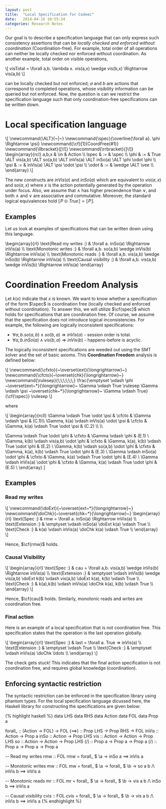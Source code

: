 ```yaml
---
layout: post
title:  "Local Specification for Codeec"
date:   2014-04-16 10:55:24
categories: Research Notes
---
```


Our goal is to describe a specification language that can only express such
consistency assertions that can be *locally checked and enforced without
coordination* (Coordination-free). For example, total order of all operations
can neither be locally checked nor enforced without coordination. As another
example, total order on visible operations,

<div>
\[
visTotal = \forall a,b. \lambda x. vis(a,x) \wedge vis(b,x) \Rightarrow vis(a,b)
\]
</div>

can be locally checked but not enforced; $a$ and $b$ are actions that
correspond to completed operations, whose visibility information can be queried
but not enforced. Now, the question is can we restrict the specification
language such that only coordination-free specifications can be written down.

# Local specification language

<div>
\[
\newcommand{\ALT}{~|~}
\newcommand{\spec}{\overline{\forall a}. \phi \Rightarrow \psi}
\newcommand{\cf}[1]{CoordFree(#1)}
\newcommand{\llbracket}{[\![}
\newcommand{\rrbracket}{]\!]}
\begin{array}{rcl}
a,b,x  & \in & Action \\
lspec  & :=  &  \spec \\
\phi   & :=  & True \ALT vis(a,b) \ALT so(a,b) \ALT inVis(a) \ALT inSo(a) \ALT \phi \odot \phi \\
\psi   & :=  & inVis(a) \ALT \psi \odot \psi \\
\odot  & :=  & \wedge \ALT \vee \\
\end{array}
\]
</div>

The new constructs are $inVis(a)$ and $inSo(a)$ which are equivalent to
$vis(a,x)$ and $so(a,x)$ where $x$ is the action potentially generated by the
operation under focus. Also, we assume that $\wedge$ has higher precendence
than $\vee$, and both $\wedge$ and $\vee$ are associative and commutative.
Moreover, the standard logical equivalences hold $\llbracket P \odot True
\rrbracket = \llbracket P \rrbracket$.

## Examples

Let us look at examples of specifications that can be written down using this
language.

<div>
\begin{array}{rl}
\text{Read my writes :} & \forall a. inSo(a) \Rightarrow inVis(a) \\
\text{Monotonic writes :} & \forall a,b. so(a,b) \wedge inVis(b) \Rightarrow inVis(a) \\
\text{Monotonic reads :} & \forall a,b. vis(a,b) \wedge inSo(b) \Rightarrow inVis(a) \\
\text{Causal visibility :} & \forall a,b. vis(a,b) \wedge inVis(b) \Rightarrow inVis(a)
\end{array}
</div>

# Coordination Freedom Analysis

Let $k(x)$ indicate that $x$ is known. We want to know whether a specification
of the form $\spec$ is coordination free (locally checked and enforced without
coordination). To answer this, we will utilize $\cf{spec}$ which holds for
specifications that are coordination free. Of course, we assume that the
specification does not introduce logical inconsistencies. For example, the
following are logically inconsistent specifications:

* $\forall a,b. so(a,b) \wedge so(b,a) \Rightarrow inVis(a)$ - session order is total.
* $\forall a,b. inSo(a) \wedge vis(b,a) \Rightarrow inVis(b)$ - happens-before is acyclic.

The logically inconsistent specifications are weeded out using the SMT solver
and the set of basic axioms. This **Coordination Freedom** analysis is defined
below:

<div>
\[
\newcommand{\cfxto}{~\overset{ext}{\longrightarrow}~}
\newcommand{\cfcto}{~\overset{chk}{\longrightarrow}~}
\newcommand{\rulesep}{\;\;\;\;\;\;}
\frac{\emptyset \vdash \phi ~\overset{ext~*}{\longrightarrow}~ \Gamma \vdash True \rulesep
      \Gamma \vdash \psi ~\overset{chk~*}{\longrightarrow}~ \Gamma \vdash True}
     {\cf{\spec}} \rulesep
\]
</div>

where

<div>
\[
\begin{array}{rcll}
\Gamma \vdash True \odot \psi & \cfcto & \Gamma \vdash \psi & (C.1)\\
\Gamma, k(a) \vdash inVis(a) \odot \psi & \cfcto & \Gamma, k(a) \vdash True \odot \psi & (C.2) \\ \\

\Gamma \vdash True \odot \phi & \cfxto & \Gamma \vdash \phi & (E.1) \\
\Gamma, k(b) \vdash vis(a,b) \odot \phi & \cfxto & \Gamma, k(a), k(b) \vdash True \odot \phi & (E.2) \\
\Gamma, k(b) \vdash so(a,b) \odot \phi & \cfxto & \Gamma, k(a), k(b) \vdash True \odot \phi & (E.3) \\
\Gamma \vdash inSo(a) \odot \phi & \cfxto & \Gamma, k(a) \vdash True \odot \phi & (E.4) \\
\Gamma \vdash inVis(a) \odot \phi & \cfxto & \Gamma, k(a) \vdash True \odot \phi & (E.5) \\
\end{array}
\]
</div>

## Examples

### Read my writes

<div>
\[
\newcommand{\doExt}{~\overset{ext~*}{\longrightarrow}~}
\newcommand{\doChk}{~\overset{chk~*}{\longrightarrow}~}
\begin{array}{rl}
\text{Spec :} 		& rmw = \forall a. inSo(a) \Rightarrow inVis(a) \\
\text{Extension :} 	& \emptyset \vdash inSo(a)
					  \doExt k(a) \vdash True \\
\text{Check :}		& k(a) \vdash inVis(a)
                      \doChk k(a) \vdash True \\
\end{array}
\]
</div>

Hence, $\cf{rmw}$ holds.

### Causal Visibility

<div>
\[
\begin{array}{rl}
\text{Spec :} 		& cau = \forall a,b. vis(a,b) \wedge inVis(b) \Rightarrow inVis(a) \\
\text{Extension :} 	& \emptyset \vdash inVis(b) \wedge vis(a,b)
                      \doExt k(b) \vdash vis(a,b)
					  \doExt k(a), k(b) \vdash True \\
\text{Check :}		& k(a),k(b) \vdash inVis(a)
                      \doChk k(a), k(b) \vdash True \\
\end{array}
\]
</div>

Hence, $\cf{cau}$ holds. Similarly, monotonic reads and writes are coordination free.

### Final action

Here is an example of a local specification that is not coordination free. This
specification states that the operation is the last operation globally.

<div>
\[
\begin{array}{rl}
\text{Spec :} & last = \forall a. True => inVis(a) \\
\text{Extension :} & \emptyset \vdash True \\
\text{Check :} & \emptyset \vdash inVis(a) \doChk \ldots \\
\end{array}
\]
</div>

The check gets stuck! This indicates that the final action specification is not
coordination free, and requires global knowledge (coordination).

## Enforcing syntactic restriction

The syntactic restriction can be enforced in the specification library using
phantom types. For the local specification language dicussed here, the Haskell
library for constructing the specifications are given below:

{% highlight haskell %}
data LHS
data RHS
data Action
data FOL
data Prop a

forall_ :: (Action -> FOL) -> FOL
(==>) :: Prop LHS -> Prop RHS -> FOL
inVis :: Action -> Prop a
inSo :: Action -> Prop LHS
vis :: Action -> Action -> Prop LHS
so :: Action -> Action -> Prop LHS
(\/) :: Prop a -> Prop a -> Prop a
(/\) :: Prop a -> Prop a -> Prop a

-- Read my writes
rmw :: FOL
rmw = forall_ $ \a -> inSo a ==> inVis a

-- Monotonic writes
mw :: FOL
mw = forall_ $ \a -> forall_ $ \b -> so a b /\ inVis b ==> inVis a

-- Monotonic reads
mr :: FOL
mr = forall_ $ \a -> forall_ $ \b -> vis a b /\ inSo b ==> inVis a

-- Causal visibility
cvis :: FOL
cvis = forall_ $ \a -> forall_ $ \b -> vis a b /\ inVis b ==> inVis a
{% endhighlight %}
